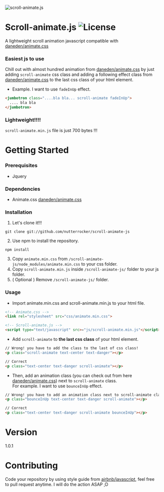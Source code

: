 ![scroll-animate.js](https://image.ibb.co/mrovxx/header.png)
# Scroll-animate.js ![License](https://img.shields.io/github/license/nutterrocker/scroll-animate-js.svg)
A lightweight scroll animation javascript compatible with [daneden/animate.css](https://daneden.github.io/animate.css/)
### Easiest js to use
Chill out with almost hundred animation from [daneden/animate.css](https://daneden.github.io/animate.css/) by just adding `scroll-animate` css class and adding a following effect class from [daneden/animate.css](https://daneden.github.io/animate.css/) to the last css class of your html element.<br>
- Example. I want to use `fadeInUp` effect.
```html
<jumbotron class="....bla bla... scroll-animate fadeInUp">
  .... bla bla
</jumbotron>
```
### Lightweight!!!!
`scroll-animate.min.js` file is just 700 bytes !!!
# Getting Started
### Prerequisites
- Jquery
### Dependencies
- Animate.css [daneden/animate.css](https://daneden.github.io/animate.css/)
### Installation
1. Let's clone it!!!
```
git clone git://github.com/nutterrocker/scroll-animate-js
```
2. Use npm to install the repository.
```
npm install
```
3. Copy `animate.min.css` from `/scroll-animate-js/node_modules/animate.min.css` to your css folder.
4. Copy `scroll-animate.min.js` inside `/scroll-animate-js/` folder to your js folder.
5. ( Optional ) Remove `/scroll-animate-js/` folder.
### Usage
- Import animate.min.css and scroll-animate.min.js to your html file.
```html
<!-- Animate.css -->
<link rel="stylesheet" src="css/animate.min.css">

<!-- Scroll-animate.js -->
<script type="text/javascript" src>="js/scroll-animate.min.js"</script>
```
- Add `scroll-animate` to __the last css class__ of your html element.
```html
// Wrong! you have to add the class to the last of css class!
<p class="scroll-animate text-center text-danger"></p>

// Correct
<p class="text-center text-danger scroll-animate"></p>
```
- Then, add an animation class (you can check out from here [daneden/animate.css](https://daneden.github.io/animate.css/)) next to `scroll-animate` class.<br>
For example. I want to use `bounceInUp` effect.
```html
// Wrong! you have to add an animation class next to scroll-animate class.
<p class="ิbounceInUp text-center text-danger scroll-animate"></p>

// Correct
<p class="text-center text-danger scroll-animate bounceInUp"></p>
```
# Version
1.0.1
# Contributing
Code your repository by using style guide from [airbnb/javascript](https://github.com/airbnb/javascript), feel free to pull request anytime. I will do the action ASAP ;D